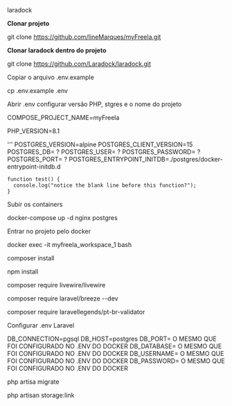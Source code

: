 laradock

**Clonar projeto**

git clone https://github.com/lineMarques/myFreela.git

**Clonar laradock dentro do projeto**

git clone https://github.com/Laradock/laradock.git

Copiar o arquivo .env.example

cp .env.example .env

Abrir .env configurar versão PHP, stgres e o nome do projeto

COMPOSE_PROJECT_NAME=myFreela

PHP_VERSION=8.1

'''
POSTGRES_VERSION=alpine
POSTGRES_CLIENT_VERSION=15
POSTGRES_DB= ?
POSTGRES_USER= ?
POSTGRES_PASSWORD= ?
POSTGRES_PORT= ?
POSTGRES_ENTRYPOINT_INITDB=./postgres/docker-entrypoint-initdb.d


```
function test() {
  console.log("notice the blank line before this function?");
}
```

Subir os containers

docker-compose up -d nginx postgres

Entrar no projeto pelo docker

docker exec -it myfreela_workspace_1 bash

composer install

npm install

composer require livewire/livewire

composer require laravel/breeze --dev

composer require laravellegends/pt-br-validator


Configurar .env Laravel

DB_CONNECTION=pgsql
DB_HOST=postgres
DB_PORT= O MESMO QUE FOI CONFIGURADO NO .ENV DO DOCKER
DB_DATABASE= O MESMO QUE FOI CONFIGURADO NO .ENV DO DOCKER
DB_USERNAME= O MESMO QUE FOI CONFIGURADO NO .ENV DO DOCKER
DB_PASSWORD= O MESMO QUE FOI CONFIGURADO NO .ENV DO DOCKER


php artisa migrate

php artisan storage:link
